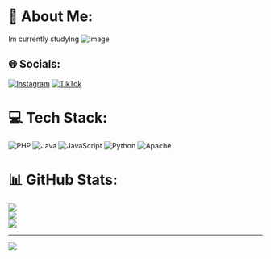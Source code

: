 # 💫 About Me:
Im currently studying
![image](https://github.com/user-attachments/assets/1a2aa568-2edc-4705-9767-99b2348a0fad)



## 🌐 Socials:
[![Instagram](https://img.shields.io/badge/Instagram-%23E4405F.svg?logo=Instagram&logoColor=white)](https://instagram.com/g_bergzx) [![TikTok](https://img.shields.io/badge/TikTok-%23000000.svg?logo=TikTok&logoColor=white)](https://tiktok.com/@blindxdo) 

# 💻 Tech Stack:
![PHP](https://img.shields.io/badge/php-%23777BB4.svg?style=for-the-badge&logo=php&logoColor=white) ![Java](https://img.shields.io/badge/java-%23ED8B00.svg?style=for-the-badge&logo=openjdk&logoColor=white) ![JavaScript](https://img.shields.io/badge/javascript-%23323330.svg?style=for-the-badge&logo=javascript&logoColor=%23F7DF1E) ![Python](https://img.shields.io/badge/python-3670A0?style=for-the-badge&logo=python&logoColor=ffdd54) ![Apache](https://img.shields.io/badge/apache-%23D42029.svg?style=for-the-badge&logo=apache&logoColor=white)
# 📊 GitHub Stats:
![](https://github-readme-stats.vercel.app/api?username=gustavobergz&theme=dark&hide_border=false&include_all_commits=false&count_private=false)<br/>
![](https://github-readme-streak-stats.herokuapp.com/?user=gustavobergz&theme=dark&hide_border=false)<br/>
![](https://github-readme-stats.vercel.app/api/top-langs/?username=gustavobergz&theme=dark&hide_border=false&include_all_commits=false&count_private=false&layout=compact)

---
[![](https://visitcount.itsvg.in/api?id=gustavobergz&icon=0&color=0)](https://visitcount.itsvg.in)

<!-- Proudly created with GPRM ( https://gprm.itsvg.in ) -->

